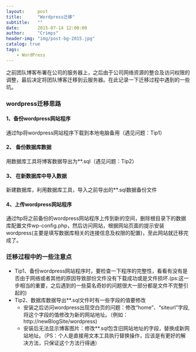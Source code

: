 ```yaml
---
layout:     post
title:      "Wordpress迁移"
subtitle:   ""
date:       2015-07-14 12:00:00
author:     "Crimps"
header-img: "img/post-bg-2015.jpg"
catalog: true
tags:
    - WordPress
---
```


之前团队博客布署在公司的服务器上，之后由于公司网络资源的整合及访问权限的调整，最后决定将团队博客迁移到云服务器。在此记录一下迁移过程中遇到的一些坑。

### wordpress迁移思路 

#### 1、备份wordpress网站程序
通过ftp将wordpress网站程序下载到本地电脑备用（遇见问题：Tip1）

#### 2、 备份数据库数据 
用数据库工具将博客数据导出为\*\*\.sql（遇见问题：Tip2）

#### 3、 在新数据库中导入数据 
新建数据库，利用数据库工具，导入之前导出的\*\*\.sql数据备份文件 

#### 4、上传wordpress网站程序 
通过ftp将之前备份的wordpress网站程序上传到新的空间，删除根目录下的数据库配置文件wp-config.php，然后访问网站，根据网站页面的提示安装wordpress(主要是填写数据库相关的连接信息及权限的配置)，至此网站就迁移完成了。 

### 迁移过程中的一些注意点 
* Tip1、备份wordpress网站程序时，要检查一下程序的完整性，看看有没有是否由于网络或者其他的原因导致部份文件没有下载成功或是文件损坏.(ps:这一步相当的重要，之后遇到的一些莫名奇妙的问题很大一部分都是文件不完整引起的)   
* Tip2、数据库数据导出\*\*\.sql文件时有一些字段的值要修改   
  * 安装之后访问wordpress出现空白页的问题：修改“home”、“siteurl”字段,将这个字段的值修改为新的网站地址。（例如：http://newBlogSite/wordpress)   
  * 安装后无法显示博客图片：修改**.sql包含旧网站地址的字段，替换成新网站地址。（PS：个人是直接用文本工具执行替换操作，应该是有更好的解决方法，只保证这个方法行得通）
